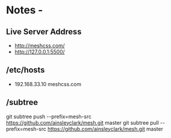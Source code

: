 # Notes - 

## Live Server Address
- http://meshcss.com/
- http://127.0.0.1:5500/

## /etc/hosts
- 192.168.33.10 meshcss.com


## /subtree
git subtree push --prefix=mesh-src https://github.com/ainsleyclark/mesh.git  master
git subtree pull --prefix=mesh-src https://github.com/ainsleyclark/mesh.git  master